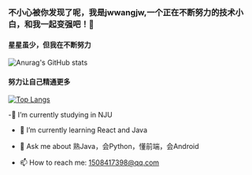 ### 不小心被你发现了呢，我是jwwangjw,一个正在不断努力的技术小白，和我一起变强吧！**👋**

#### 星星虽少，但我在不断努力

![Anurag's GitHub stats](https://github-readme-stats.vercel.app/api?username=jwwangjw&show_icons=true&theme=dark)                              

#### 努力让自己精通更多

[![Top Langs](https://github-readme-stats.vercel.app/api/top-langs/?username=jwwangjw)](https://github.com/anuraghazra/github-readme-stats)

-🔭 I’m currently studying in NJU

- 🌱 I’m currently learning  React and Java

- 💬 Ask me about 熟Java，会Python，懂前端，会Android

- 📫 How to reach me: 1508417398@qq.com
